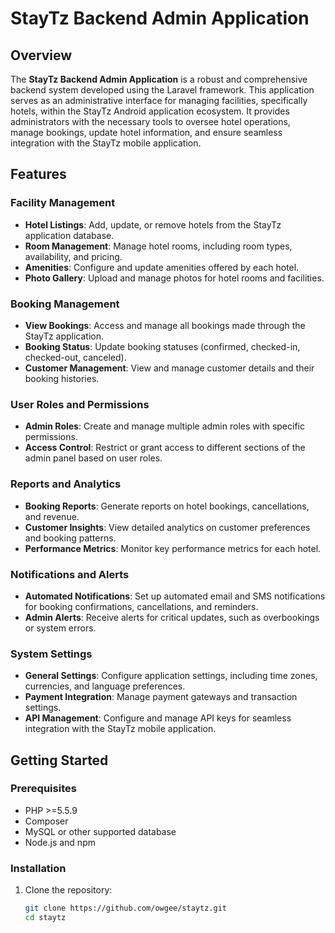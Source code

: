 # StayTz Backend Admin Application

## Overview
The **StayTz Backend Admin Application** is a robust and comprehensive backend system developed using the Laravel framework. This application serves as an administrative interface for managing facilities, specifically hotels, within the StayTz Android application ecosystem. It provides administrators with the necessary tools to oversee hotel operations, manage bookings, update hotel information, and ensure seamless integration with the StayTz mobile application.

## Features

### Facility Management
- **Hotel Listings**: Add, update, or remove hotels from the StayTz application database.
- **Room Management**: Manage hotel rooms, including room types, availability, and pricing.
- **Amenities**: Configure and update amenities offered by each hotel.
- **Photo Gallery**: Upload and manage photos for hotel rooms and facilities.

### Booking Management
- **View Bookings**: Access and manage all bookings made through the StayTz application.
- **Booking Status**: Update booking statuses (confirmed, checked-in, checked-out, canceled).
- **Customer Management**: View and manage customer details and their booking histories.

### User Roles and Permissions
- **Admin Roles**: Create and manage multiple admin roles with specific permissions.
- **Access Control**: Restrict or grant access to different sections of the admin panel based on user roles.

### Reports and Analytics
- **Booking Reports**: Generate reports on hotel bookings, cancellations, and revenue.
- **Customer Insights**: View detailed analytics on customer preferences and booking patterns.
- **Performance Metrics**: Monitor key performance metrics for each hotel.

### Notifications and Alerts
- **Automated Notifications**: Set up automated email and SMS notifications for booking confirmations, cancellations, and reminders.
- **Admin Alerts**: Receive alerts for critical updates, such as overbookings or system errors.

### System Settings
- **General Settings**: Configure application settings, including time zones, currencies, and language preferences.
- **Payment Integration**: Manage payment gateways and transaction settings.
- **API Management**: Configure and manage API keys for seamless integration with the StayTz mobile application.

## Getting Started

### Prerequisites
- PHP >=5.5.9
- Composer
- MySQL or other supported database
- Node.js and npm

### Installation
1. Clone the repository:
   ```sh
   git clone https://github.com/owgee/staytz.git
   cd staytz
